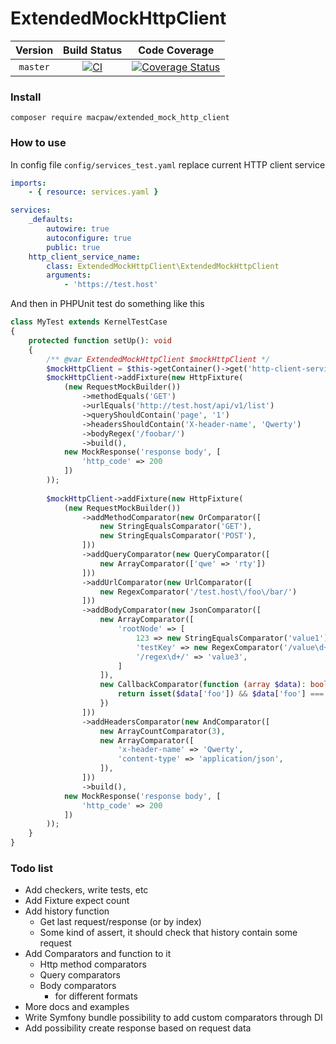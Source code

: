 # ExtendedMockHttpClient

| Version | Build Status | Code Coverage |
|:---------:|:-------------:|:-----:|
| `master`| [![CI][master Build Status Image]][master Build Status] | [![Coverage Status][master Code Coverage Image]][master Code Coverage] |

### Install
```shell script
composer require macpaw/extended_mock_http_client
```

### How to use
In config file `config/services_test.yaml` replace current HTTP client service
```yaml
imports:
    - { resource: services.yaml }

services:
    _defaults:
        autowire: true
        autoconfigure: true
        public: true
    http_client_service_name:
        class: ExtendedMockHttpClient\ExtendedMockHttpClient
        arguments:
            - 'https://test.host'
```

And then in PHPUnit test do something like this
```php
class MyTest extends KernelTestCase
{
    protected function setUp(): void
    {
        /** @var ExtendedMockHttpClient $mockHttpClient */
        $mockHttpClient = $this->getContainer()->get('http-client-service-name');
        $mockHttpClient->addFixture(new HttpFixture(
            (new RequestMockBuilder())
                ->methodEquals('GET')
                ->urlEquals('http://test.host/api/v1/list')
                ->queryShouldContain('page', '1')
                ->headersShouldContain('X-header-name', 'Qwerty')
                ->bodyRegex('/foobar/')
                ->build(),
            new MockResponse('response body', [
                'http_code' => 200
            ])
        ));
        
        $mockHttpClient->addFixture(new HttpFixture(
            (new RequestMockBuilder())
                ->addMethodComparator(new OrComparator([
                    new StringEqualsComparator('GET'),
                    new StringEqualsComparator('POST'),
                ]))
                ->addQueryComparator(new QueryComparator([
                    new ArrayComparator(['qwe' => 'rty'])
                ]))
                ->addUrlComparator(new UrlComparator([
                    new RegexComparator('/test.host\/foo\/bar/')
                ]))
                ->addBodyComparator(new JsonComparator([
                    new ArrayComparator([
                        'rootNode' => [
                            123 => new StringEqualsComparator('value1'),
                            'testKey' => new RegexComparator('/value\d+/'),
                            '/regex\d+/' => 'value3',
                        ]
                    ]),
                    new CallbackComparator(function (array $data): bool {
                        return isset($data['foo']) && $data['foo'] === 'bar';
                    })
                ]))
                ->addHeadersComparator(new AndComparator([
                    new ArrayCountComparator(3),
                    new ArrayComparator([
                        'x-header-name' => 'Qwerty',
                        'content-type' => 'application/json',
                    ]),
                ]))
                ->build(),
            new MockResponse('response body', [
                'http_code' => 200
            ])
        ));
    }
}
```

### Todo list
* Add checkers, write tests, etc
* Add Fixture expect count
* Add history function
  * Get last request/response (or by index)
  * Some kind of assert, it should check that history contain some request
* Add Comparators and function to it
  * Http method comparators
  * Query comparators
  * Body comparators
    * for different formats
* More docs and examples
* Write Symfony bundle possibility to add custom comparators through DI
* Add possibility create response based on request data


[master Build Status]: https://github.com/macpaw/ExtendedMockHttpClient/actions?query=workflow%3ACI+branch%3Amaster
[master Build Status Image]: https://github.com/macpaw/ExtendedMockHttpClient/workflows/CI/badge.svg?branch=master
[master Code Coverage]: https://codecov.io/gh/macpaw/ExtendedMockHttpClient/branch/master
[master Code Coverage Image]: https://img.shields.io/codecov/c/github/macpaw/ExtendedMockHttpClient/master?logo=codecov
